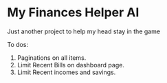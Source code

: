 # My Finances Helper AI

Just another project to help my head stay in the game

To dos:
1. Paginations on all items.
2. Limit Recent Bills on dashboard page.
3. Limit Recent incomes and savings.
